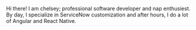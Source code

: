 Hi there! I am chelsey; professional software developer and nap enthusiest. By day, I specialize in ServiceNow customization and after hours, I do a lot of Angular and React Native.
